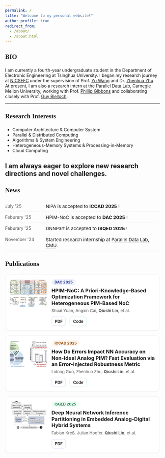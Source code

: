 ```yaml
---
permalink: /
title: "Welcome to my personal website!"
author_profile: true
redirect_from: 
  - /about/
  - /about.html
---
```



<h2 style="font-family:Times New Roman, serif; font-weight:600; border-bottom:none; padding-bottom:4px;">
BIO
</h2>

I am currently a fourth-year undergraduate student in the Department of Electronic Engineering at Tsinghua University. I began my research journey at [NICSEFC](https://nicsefc.ee.tsinghua.edu.cn/) under the supervision of Prof. [Yu Wang](https://web.ee.tsinghua.edu.cn/wangyu) and Dr. [Zhenhua Zhu](https://nicsefc.ee.tsinghua.edu.cn/people/ZhenhuaZhu). At present, I am also a research intern at the [Parallel Data Lab](https://www.pdl.cmu.edu/index.shtml), Carnegie Mellon University, working with Prof. [Phillip Gibbons](https://www.cs.cmu.edu/~gibbons/) and collaborating closely with Prof. [Guy Blelloch](https://www.cs.cmu.edu/~guyb/). 


---

<h2 style="font-family:Times New Roman, serif; font-weight:600; border-bottom:none; padding-bottom:4px;">
Research Interests
</h2>

- Computer Architecture & Computer System
- Parallel & Distributed Computing  
- Algorithms & System Engineering  
- Heterogeneous-Memory Systems & Processing-in-Memory  
- Cloud Computing  

I am always eager to explore new research directions and novel challenges.
---

<style>
/* Section Title: elegant, academic */
.section-title {
  font-family: Georgia, serif;
  font-weight: 700;
  letter-spacing: 0.5px;
  margin: 28px 0 12px;
}

/* Publications container */
.pubs-grid {
  display: grid;
  grid-template-columns: 1fr;
  gap: 16px;
}

/* Card: left fixed thumbnail, right content */
.pub-card {
  display: grid;
  grid-template-columns: 120px 1fr; /* left thumb 120px, right auto */
  gap: 16px;
  align-items: start;
  padding: 14px;
  border: 1px solid #eee;
  border-radius: 14px;
  background: #fff;
  box-shadow: 0 1px 3px rgba(0,0,0,.04);
}

/* Thumbnail: small, centered crop */
.pub-thumb {
  width: 100%;
  height: 90px;
  object-fit: cover;
  object-position: center;
  border-radius: 10px;
  background: #f6f7f9;
  display: block;
}

/* Right content */
.pub-venue {
  display: inline-block;
  font-size: 12px;
  font-weight: 700;
  padding: 2px 10px;
  border-radius: 999px;
  background: #eef2ff; /* default blue-ish badge */
  color: #2b3a90;
  margin: 0 0 8px;
}
.pub-title {
  margin: 0 0 6px;
  font-weight: 650;
  line-height: 1.25;
}
.pub-meta {
  margin: 6px 0 12px;
  color: #555;
  font-size: 0.95em;
}

/* Action buttons */
.pub-actions a {
  display: inline-block;
  font-size: 13px;
  font-weight: 600;
  padding: 6px 10px;
  margin: 0 8px 0 0;
  border-radius: 8px;
  text-decoration: none;
  border: 1px solid #ddd;
}
.pub-actions a:hover { background: #fafafa; }
.pub-actions a.pdf { border-color: #cbd5ff; }   /* blue tone for PDF */
.pub-actions a.code { border-color: #c7f0d8; }  /* green tone for Code */
.pub-actions a.bib { border-color: #ffd7b8; }   /* orange tone for Bib */

/* Responsive: stack on narrow screens */
@media (max-width: 640px) {
  .pub-card { grid-template-columns: 1fr; }
  .pub-thumb { height: 160px; }
}
</style>


<h2 style="font-family:Times New Roman, serif; font-weight:600; border-bottom:none; padding-bottom:4px;">
News
</h2>

<style>
/* News list style */
.news-list {
  list-style: none;
  padding-left: 0;
  margin: 0;
}
.news-item {
  display: grid;
  grid-template-columns: 120px 1fr; /* left date, right content */
  gap: 12px;
  padding: 8px 0;
  border-bottom: 1px dashed #ddd;
}
.news-date {
  color: #555;
  font-variant-numeric: tabular-nums;
  white-space: nowrap;
  font-size: 14px;
}
.news-text {
  font-size: 15px;
}
.news-text a { text-decoration: none; border-bottom: 1px solid #ccc; }
.news-text a:hover { border-bottom-color: #999; }

/* Mobile responsive: stack */
@media (max-width: 640px) {
  .news-item { grid-template-columns: 1fr; }
  .news-date { margin-bottom: 4px; }
}
</style>

<ul class="news-list">
  <li class="news-item">
    <div class="news-date">July '25</div>
    <div class="news-text">NIPA is accepted to <strong>ICCAD 2025</strong> ! </div>
  </li>
  <li class="news-item">
    <div class="news-date">Feburary '25</div>
    <div class="news-text">HPIM-NoC is accepted to <strong>DAC 2025</strong> !</div>
  </li>
  <li class="news-item">
    <div class="news-date">Feburary '25</div>
    <div class="news-text">DNNPart is accepted to <strong>ISQED 2025</strong> !</div>
  </li>
  <li class="news-item">
    <div class="news-date">November '24</div>
    <div class="news-text">Started research internship at <a href="https://www.pdl.cmu.edu/index.shtml" target="_blank" rel="noopener">Parallel Data Lab, CMU</a>.</div>
  </li>
  
</ul>

<!-- ===== Publications HTML (paste where you want it to appear) ===== -->
<h2 style="font-family:Times New Roman, serif; font-weight:600; border-bottom:none; padding-bottom:4px;">Publications</h2>

<div class="pubs-grid">

  <!-- DAC 2025 -->
  <article class="pub-card">
    <img
      class="pub-thumb"
      src="/assets/papers/DAC2025.png"
      alt="HPIM-NoC thumbnail"
      loading="lazy"
      decoding="async"
    >
    <div>
      <div class="pub-venue">DAC 2025</div>
      <h3 class="pub-title">HPIM-NoC: A Priori-Knowledge-Based Optimization Framework for Heterogeneous PIM-Based NoC</h3>
      <div class="pub-meta">
        Shuai Yuan, Angxin Cai, <strong>Qiushi Lin</strong>, et al.
      </div>
      <div class="pub-actions">
        <a class="pdf" href="https://ieeexplore.ieee.org/document/11132638" target="_blank" rel="noopener">PDF</a>
        <a class="code" href="https://github.com/1784175347/HPIM" target="_blank" rel="noopener">Code</a>
        <!-- <a class="bib" href="/assets/papers/hpim-noc.bib" target="_blank" rel="noopener">BibTeX</a> -->
      </div>
    </div>
  </article>

  

  <!-- ICCAD 2025 -->
  <article class="pub-card">
    <img
      class="pub-thumb"
      src="/assets/papers/ICCAD2025.png"
      alt="PIM Error Evaluation thumbnail"
      loading="lazy"
      decoding="async"
    >
    <div>
      <div class="pub-venue" style="background:#fff6f0;color:#9a4a07;">ICCAD 2025</div>
      <h3 class="pub-title">How Do Errors Impact NN Accuracy on Non-Ideal Analog PIM? Fast Evaluation via an Error-Injected Robustness Metric</h3>
      <div class="pub-meta">
        Lidong Guo, Zhenhua Zhu, <strong>Qiushi Lin</strong>, et al.
      </div>
      <div class="pub-actions">
        <a class="pdf" href="https://nicsefc.ee.tsinghua.edu.cn/nics_file/pdf/ad81b36e-96d6-4a96-885e-24c6c0f8a739.pdf" target="_blank" rel="noopener">PDF</a>
        <a class="code" href="https://github.com/gld17/NIPA?tab=readme-ov-file" target="_blank" rel="noopener">Code</a>
        <!-- <a class="bib" href="/assets/papers/iccad25-pim-error.bib" target="_blank" rel="noopener">BibTeX</a> -->
      </div>
    </div>
  </article>

  <!-- ISQED 2025 -->
  <article class="pub-card">
    <img
      class="pub-thumb"
      src="/assets/papers/ISQED2025.png"
      alt="Analog-Digital Partition thumbnail"
      loading="lazy"
      decoding="async"
    >
    <div>
      <div class="pub-venue" style="background:#f0fff6;color:#1c7a4f;">ISQED 2025</div>
      <h3 class="pub-title">Deep Neural Network Inference Partitioning in Embedded Analog-Digital Hybrid Systems</h3>
      <div class="pub-meta">
        Fabian Kreß, Julian Hoefer, <strong>Qiushi Lin</strong>, et al.
      </div>
      <div class="pub-actions">
        <a class="pdf" href="https://ieeexplore.ieee.org/abstract/document/11014471" target="_blank" rel="noopener">PDF</a>
        <!-- <a class="code" href="https://github.com/yourname/analog-digital-partition" target="_blank" rel="noopener">Code</a> -->
        <!-- <a class="bib" href="/assets/papers/isqed25-partition.bib" target="_blank" rel="noopener">BibTeX</a> -->
      </div>
    </div>
  </article>

</div>




